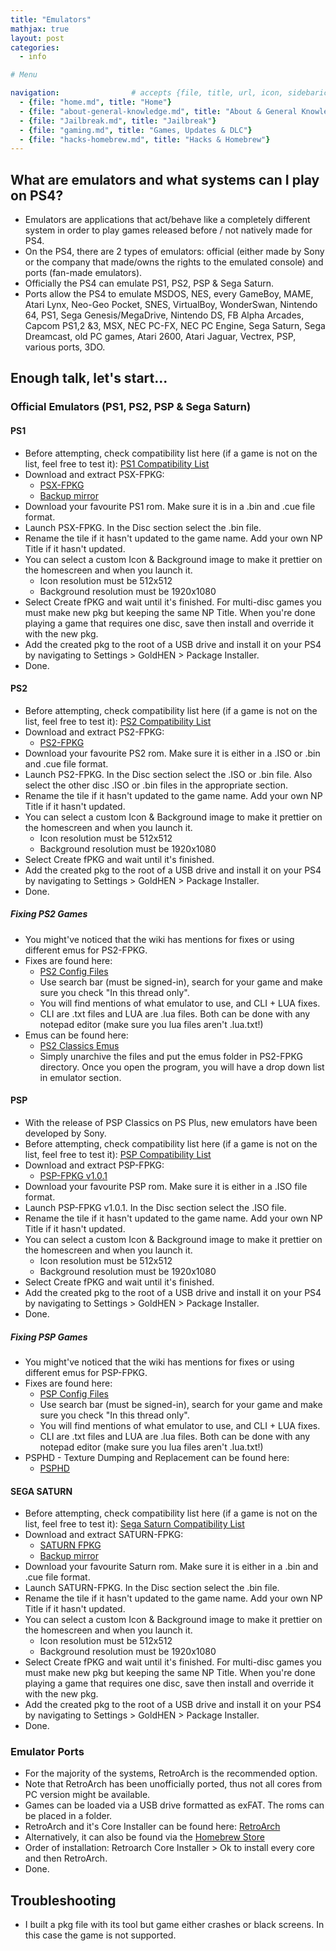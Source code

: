 ```yaml
---
title: "Emulators"
mathjax: true
layout: post
categories:
  - info

# Menu

navigation:                # accepts {file, title, url, icon, sidebaricon}
  - {file: "home.md", title: "Home"}
  - {file: "about-general-knowledge.md", title: "About & General Knowledge"}
  - {file: "Jailbreak.md", title: "Jailbreak"}
  - {file: "gaming.md", title: "Games, Updates & DLC"}
  - {file: "hacks-homebrew.md", title: "Hacks & Homebrew"}
---
```


## What are emulators and what systems can I play on PS4?

* Emulators are applications that act/behave like a completely different system in order to play games released before / not natively made for PS4.
* On the PS4, there are 2 types of emulators: official (either made by Sony or the company that made/owns the rights to the emulated console) and ports (fan-made emulators).
* Officially the PS4 can emulate PS1, PS2, PSP & Sega Saturn.
* Ports allow the PS4 to emulate MSDOS, NES, every GameBoy, MAME, Atari Lynx, Neo-Geo Pocket, SNES, VirtualBoy, WonderSwan, Nintendo 64, PS1, Sega Genesis/MegaDrive, Nintendo DS, FB Alpha Arcades, Capcom PS1,2 &3, MSX, NEC PC-FX, NEC PC Engine, Sega Saturn, Sega Dreamcast, old PC games, Atari 2600, Atari Jaguar, Vectrex, PSP, various ports, 3DO.

## Enough talk, let's start...

### Official Emulators (PS1, PS2, PSP & Sega Saturn)

#### PS1

* Before attempting, check compatibility list here (if a game is not on the list, feel free to test it):
<a href="https://www.psdevwiki.com/ps4/PS1_Classics_Emulator_Compatibility_List"> PS1 Compatibility List </a>
* Download and extract PSX-FPKG:
   * <a href="https://www.psx-place.com/threads/psx-fpkg-0-2-by-jabu-new-tool-to-convert-ps1-games-for-ps4.30498/"> PSX-FPKG </a>
   * [Backup mirror](/backupfiles/PSX-FPKG_v02.7z)
* Download your favourite PS1 rom. Make sure it is in a .bin and .cue file format.
* Launch PSX-FPKG. In the Disc section select the .bin file.
* Rename the tile if it hasn't updated to the game name. Add your own NP Title if it hasn't updated.
* You can select a custom Icon & Background image to make it prettier on the homescreen and when you launch it.
   * Icon resolution must be 512x512
   * Background resolution must be 1920x1080
* Select Create fPKG and wait until it's finished. For multi-disc games you must make new pkg but keeping the same NP Title. When you're done playing a game that requires one disc, save then install and override it with the new pkg.
* Add the created pkg to the root of a USB drive and install it on your PS4 by navigating to Settings > GoldHEN > Package Installer.
* Done.

#### PS2

* Before attempting, check compatibility list here (if a game is not on the list, feel free to test it):
<a href="https://www.psdevwiki.com/ps4/PS2_Classics_Emulator_Compatibility_List"> PS2 Compatibility List </a>
* Download and extract PS2-FPKG:
   * <a href="https://www.psx-place.com/threads/release-ps2-fpkg-0-6-by-jabu-new-tool-to-convert-ps2-games-for-ps4.30350/"> PS2-FPKG </a>
* Download your favourite PS2 rom. Make sure it is either in a .ISO or .bin and .cue file format.
* Launch PS2-FPKG. In the Disc section select the .ISO or .bin file. Also select the other disc .ISO or .bin files in the appropriate section.
* Rename the tile if it hasn't updated to the game name. Add your own NP Title if it hasn't updated.
* You can select a custom Icon & Background image to make it prettier on the homescreen and when you launch it.
   * Icon resolution must be 512x512
   * Background resolution must be 1920x1080
* Select Create fPKG and wait until it's finished.
* Add the created pkg to the root of a USB drive and install it on your PS4 by navigating to Settings > GoldHEN > Package Installer.
* Done.
##### Fixing PS2 Games

* You might've noticed that the wiki has mentions for fixes or using different emus for PS2-FPKG.
* Fixes are found here:
   * <a href="https://www.psx-place.com/threads/research-ps2-emulator-configuration-on-ps4.16131/page-147"> PS2 Config Files </a>
   * Use search bar (must be signed-in), search for your game and make sure you check "In this thread only".
   * You will find mentions of what emulator to use, and CLI + LUA fixes.
   * CLI are .txt files and LUA are .lua files. Both can be done with any notepad editor (make sure you lua files aren't .lua.txt!)
* Emus can be found here:
   * <a href="https://github.com/florinsdistortedvision/ps2-classics-emus"> PS2 Classics Emus </a>
   * Simply unarchive the files and put the emus folder in PS2-FPKG directory. Once you open the program, you will have a drop down list in emulator section.

#### PSP

* With the release of PSP Classics on PS Plus, new emulators have been developed by Sony.
* Before attempting, check compatibility list here (if a game is not on the list, feel free to test it):
<a href="https://www.psx-place.com/threads/psp-fpkg-v1-0-1-play-psp-games-with-the-ps-plus-emulator.37947/"> PSP Compatibility List </a>
* Download and extract PSP-FPKG:
   * <a href="https://www.psx-place.com/threads/psp-fpkg-v1-0-1-play-psp-games-with-the-ps-plus-emulator.37947/"> PSP-FPKG v1.0.1 </a>
* Download your favourite PSP rom. Make sure it is either in a .ISO file format.
* Launch PSP-FPKG v1.0.1. In the Disc section select the .ISO file.
* Rename the tile if it hasn't updated to the game name. Add your own NP Title if it hasn't updated.
* You can select a custom Icon & Background image to make it prettier on the homescreen and when you launch it.
   * Icon resolution must be 512x512
   * Background resolution must be 1920x1080
* Select Create fPKG and wait until it's finished.
* Add the created pkg to the root of a USB drive and install it on your PS4 by navigating to Settings > GoldHEN > Package Installer.
* Done.

##### Fixing PSP Games

* You might've noticed that the wiki has mentions for fixes or using different emus for PSP-FPKG.
* Fixes are found here:
   * <a href="https://www.psx-place.com/threads/psp-fpkg-psp-compatibility-on-ps4-user-submitted-test-results.37952/"> PSP Config Files </a>
   * Use search bar (must be signed-in), search for your game and make sure you check "In this thread only".
   * You will find mentions of what emulator to use, and CLI + LUA fixes.
   * CLI are .txt files and LUA are .lua files. Both can be done with any notepad editor (make sure you lua files aren't .lua.txt!)
* PSPHD - Texture Dumping and Replacement can be found here:
   * <a href="https://www.psx-place.com/threads/tutorial-psphd-texture-dumping-and-replacement.38771/"> PSPHD </a>

#### SEGA SATURN

* Before attempting, check compatibility list here (if a game is not on the list, feel free to test it):
<a href="https://docs.google.com/spreadsheets/u/0/d/1X4iLL8J5sPMlxr_XbfZ-3f21IF9ni-otn2wwl-4hzsk/htmlview#"> Sega Saturn Compatibility List </a>
* Download and extract SATURN-FPKG:
   * <a href="https://www.psx-place.com/threads/update-v1-1-saturn-fpkg-convert-saturn-games-into-ps4-fpkgs.36031/"> SATURN FPKG </a>
   * [Backup mirror](/backupfiles/SATURN-FPKG_v1.1.7z)
* Download your favourite Saturn rom. Make sure it is either in a .bin and .cue file format.
* Launch SATURN-FPKG. In the Disc section select the .bin file.
* Rename the tile if it hasn't updated to the game name. Add your own NP Title if it hasn't updated.
* You can select a custom Icon & Background image to make it prettier on the homescreen and when you launch it.
   * Icon resolution must be 512x512
   * Background resolution must be 1920x1080
* Select Create fPKG and wait until it's finished. For multi-disc games you must make new pkg but keeping the same NP Title. When you're done playing a game that requires one disc, save then install and override it with the new pkg.
* Add the created pkg to the root of a USB drive and install it on your PS4 by navigating to Settings > GoldHEN > Package Installer.
* Done.


### Emulator Ports

* For the majority of the systems, RetroArch is the recommended option.
* Note that RetroArch has been unofficially ported, thus not all cores from PC version might be available.
* Games can be loaded via a USB drive formatted as exFAT. The roms can be placed in a folder.
* RetroArch and it's Core Installer can be found here: <a href="https://www.psx-place.com/threads/retroarch-ps4-r4-released-21-new-cores-added-ppsspp-mame-2015-new-dynarec-support-flycast.30137/"> RetroArch </a>
* Alternatively, it can also be found via the 
[Homebrew Store](hb-store.md)
* Order of installation: Retroarch Core Installer > Ok to install every core and then RetroArch.
* Done.

## Troubleshooting

 * I built a pkg file with its tool but game either crashes or black screens. In this case the game is not supported.
